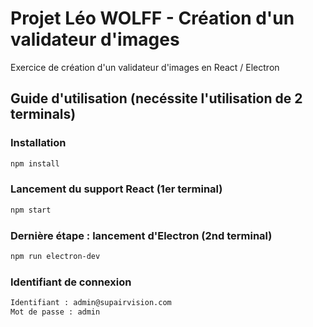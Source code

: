 # Projet Léo WOLFF - Création d'un validateur d'images

Exercice de création d'un validateur d'images en React / Electron

## Guide d'utilisation (necéssite l'utilisation de 2 terminals)

### Installation

```bash
npm install
```

### Lancement du support React (1er terminal)

```bash
npm start
```

### Dernière étape : lancement d'Electron (2nd terminal)

```bash
npm run electron-dev
```

### Identifiant de connexion

```bash
Identifiant : admin@supairvision.com
Mot de passe : admin
```

